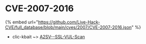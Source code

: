 # CVE-2007-2016
{% embed url="https://github.com/Live-Hack-CVE/full_database/blob/main/cves/2007/CVE-2007-2016.json" %}

* clic-kbait ~> [A2SV--SSL-VUL-Scan](https://www.alice-snow.ru/2007/database/cve-2007-2016/a2sv--ssl-vul-scan-clic-kbait)